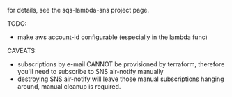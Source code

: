 
for details, see the sqs-lambda-sns project page.

TODO:
- make aws account-id configurable (especially in the lambda func)

CAVEATS:
- subscriptions by e-mail CANNOT be provisioned by terraform, therefore
  you'll need to subscribe to SNS air-notify manually
- destroying SNS air-notify will leave those manual subscriptions hanging
  around, manual cleanup is required.

